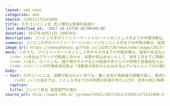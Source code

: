 ```yaml
---
layout: web_news
categories: web
newsid: k10011175141000
title: 大手コンビニ２社 売上増加も営業利益減少
last_modified_at: '2017-10-11T20:38:00+09:00'
datetime: 2017年10月11日 20時38分
description: コンビニ大手のファミリーマートとローソンのことし８月までの中間決算は、総菜などの販売が好調で売り上げが増加した一方で、店舗関連の費用がかさんだ影響などで、本業のもうけを示す営業利益は２社とも減益となりました。
summary: コンビニ大手のファミリーマートとローソンのことし８月までの中間決算は、総菜などの販売が好調で売り上げが増加した一方で、店舗関連の費用がかさんだ影響などで、本業のもうけを示す営業利益は２社とも減益となりました。
image_url: https://newswebeasy.github.io/ja201710/news/web/image/2017/10/11/k10011175141000.jpg
more: このうち、ファミリーマートのことし３月から８月までの中間決算は、総菜や弁当などの販売が好調で、売り上げにあたる営業総収入は２５４３億円と、去年の同じ時期より、２．８％増えました。しかし、経営統合に伴って、サークルＫやサンクスからファミリーマートに店舗を改修する費用がかさんだことなどから、本業のもうけにあたる営業利益は２４８億円と、１６．９％の減益となりました。<br
  /><br />会社はブランドの転換に合わせ、採算が見込めないとして、来年２月までに閉鎖する店舗の数を、当初の計画の３６９から６６４に増やして収益力の強化を図るとしています。<br
  /><br />また、ローソンも、揚げ物やサラダなどの総菜の売り上げが好調で営業総収入は３２９４億円と、去年の同じ時期より７．６％増加しました。しかし、各店舗に対する電気代などの関連費用がふくらんだことなどから、営業利益は２．５％減少して３８９億円となりました。<br
  /><br />ローソンの竹増貞信社長は「消費者の財布のひもはゆるんでいないというのが実感で、必要なものを必要な分だけ、必要なときに買うというニーズが強まっているので、これに対応した商品をしっかりと出していきたい」と話していました。
body:
- text: 大手コンビニは、消費が振るわない中でも、働く女性や高齢者の需要が高く、販売が好調な総菜の分野を強化しています。<br /><br />このうち、ローソンは、先月から店内で調理する総菜を、かきフライやあじフライなど新たに４種類増やしておよそ３０種類に拡充しました。また、スーパーに対抗するため、１０日から１６日までは、一部の商品を１０円値引きするセールも行っています。さらに、高齢者や単身の世帯の増加に対応しようと、１人分の筑前煮や切り干し大根といった商品の品ぞろえの充実にも取り組んでいます。<br
    /><br />この会社では、ことし８月までの半年間の総菜の売り上げが、去年の同じ時期よりもおよそ２０％増加したということです。このほかの大手コンビニでも総菜の充実を図っていて、働く女性や高齢者の需要を巡って競争が激しくなっています。
  caption:
  title: コンビニ各社 総菜部門を強化
source_url: http://www3.nhk.or.jp/news/html/20171011/k10011175141000.html
...
```

